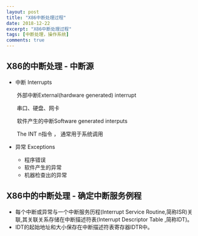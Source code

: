```yaml
---
layout: post
title: "X86中断处理过程"
date: 2018-12-22
excerpt: "X86中断处理过程"
tags: [中断处理，操作系统]
comments: true
---
```

## X86的中断处理 - 中断源

- 中断 Interrupts

  ​	外部中断External(hardware generated) interrupt

  ​	串口、硬盘、网卡

  ​	软件产生的中断Software generated interputs

  ​	The INT n指令 ， 通常用于系统调用

- 异常 Exceptions
  - 程序错误
  - 软件产生的异常
  - 机器检查出的异常

## X86中的中断处理 - 确定中断服务例程

-  每个中断或异常与一个中断服务历程(Interrupt Service Routine,简称ISR)关联,其关联关系存储在中断描述符表(Interrupt Descriptor Table ,简称IDT)。
- IDT的起始地址和大小保存在中断描述符表寄存器IDTR中。